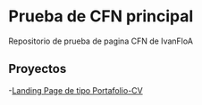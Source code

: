 # Prueba de CFN principal

Repositorio de prueba de pagina CFN de IvanFloA

## Proyectos

-[Landing Page de tipo Portafolio-CV](https://IvanFloA.github.io/cfn-prueba/Prueba)
